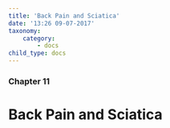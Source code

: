 ```yaml
---
title: 'Back Pain and Sciatica'
date: '13:26 09-07-2017'
taxonomy:
    category:
        - docs
child_type: docs
---
```


### Chapter 11

# Back Pain and Sciatica